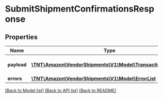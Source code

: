 # SubmitShipmentConfirmationsResponse

## Properties
Name | Type | Description | Notes
------------ | ------------- | ------------- | -------------
**payload** | [**\TNT\Amazon\VendorShipments\V1\Model\TransactionReference**](TransactionReference.md) | The response payload for the SubmitShipmentConfirmations operation. | [optional] 
**errors** | [**\TNT\Amazon\VendorShipments\V1\Model\ErrorList**](ErrorList.md) |  | [optional] 

[[Back to Model list]](../README.md#documentation-for-models) [[Back to API list]](../README.md#documentation-for-api-endpoints) [[Back to README]](../README.md)


